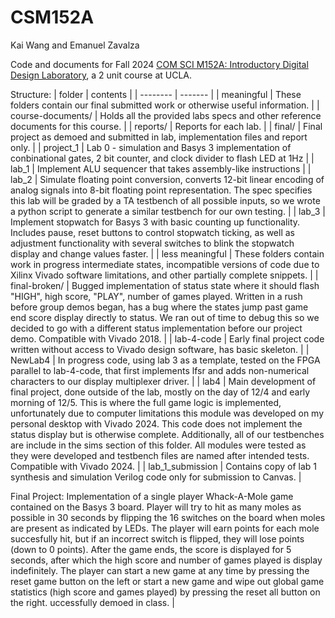# CSM152A
Kai Wang and Emanuel Zavalza

Code and documents for Fall 2024 [COM SCI M152A: Introductory Digital Design Laboratory](https://catalog.registrar.ucla.edu/course/2022/COMSCIM152A?siteYear=2022), a 2 unit course at UCLA. 

Structure:
| folder | contents |
| -------- | ------- |
| meaningful | These folders contain our final submitted work or otherwise useful information. |
| course-documents/ | Holds all the provided labs specs and other reference documents for this course. |
| reports/ | Reports for each lab. |
| final/ | Final project as demoed and submitted in lab, implementation files and report only. |
| project_1 | Lab 0 - simulation and Basys 3 implementation of conbinational gates, 2 bit counter, and clock divider to flash LED at 1Hz |
| lab_1 | Implement ALU sequencer that takes assembly-like instructions |
| lab_2 | Simulate floating point conversion, converts 12-bit linear encoding of analog signals into 8-bit floating point representation. The spec specifies this lab will be graded by a TA testbench of all possible inputs, so we wrote a python script to generate a similar testbench for our own testing. |
| lab_3 | Implement stopwatch for Basys 3 with basic counting up functionality. Includes pause, reset buttons to control stopwatch ticking, as well as adjustment functionality with several switches to blink the stopwatch display and change values faster. |
| less meaningful | These folders contain work in progress intermediate states, incompatible versions of code due to Xilinx Vivado software limitations, and other partially complete snippets. |
| final-broken/ | Bugged implementation of status state where it should flash "HIGH", high score, "PLAY", number of games played. Written in a rush before group demos began, has a bug where the states jump past game end score display directly to status. We ran out of time to debug this so we decided to go with a different status implementation before our project demo. Compatible with Vivado 2018. |
| lab-4-code | Early final project code written without access to Vivado design software, has basic skeleton. |
| NewLab4 | In progress code, using lab 3 as a template, tested on the FPGA parallel to lab-4-code, that first implements lfsr and adds non-numerical characters to our display multiplexer driver. |
| lab4 | Main development of final project, done outside of the lab, mostly on the day of 12/4 and early morning of 12/5. This is where the full game logic is implemented, unfortunately due to computer limitations this module was developed on my personal desktop with Vivado 2024. This code does not implement the status display but is otherwise complete. Additionally, all of our testbenches are include in the sims section of this folder. All modules were tested as they were developed and testbench files are named after intended tests. Compatible with Vivado 2024. |
| lab_1_submission | Contains copy of lab 1 synthesis and simulation Verilog code only for submission to Canvas. |


Final Project:
Implementation of a single player Whack-A-Mole game contained on the Basys 3 board. Player will try to hit as many moles as possible in 30 seconds by flipping the 16 switches on the board when moles are present as indicated by LEDs. The player will earn points for each mole succesfully hit, but if an incorrect switch is flipped, they will lose points (down to 0 points). After the game ends, the score is displayed for 5 seconds, after which the high score and number of games played is display indefinitely. The player can start a new game at any time by pressing the reset game button on the left or start a new game and wipe out global game statistics (high score and games played) by pressing the reset all button on the right. uccessfully demoed in class. |
